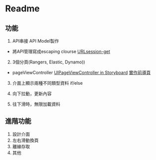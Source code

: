 # Readme

## 功能
1. API串接
API Model製作
* 將API管理寫成escaping clourse
[URLsession-get](https://medium.com/@jerrywang0420/urlsession-教學-swift-3-ios-part-2-a17b2d4cc056)



2. 3個分頁(Rangers, Elastic, Dynamo))

* pageViewController
[UIPageViewController in Storyboard](https://www.youtube.com/watch?v=fIkfBfsjOUo)
[實作前導頁](https://medium.com/@mikru168/ios-使用-pageviewcontroller-pagecontrol-來實作前導頁的功能-fbb1ad7e5bad)

3. 介面上顯示兩種不同類型資料
if/else

4. 向下拉動，更新內容

5. 往下滑時，無限加載資料




## 進階功能
1. 設計介面
2. 左右滑動換頁
3. 離線存取
4. 其他
